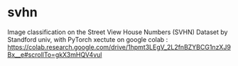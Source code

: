 # svhn


Image classification on the Street View House Numbers (SVHN) Dataset by Standford univ, with PyTorch
xectute on google colab : https://colab.research.google.com/drive/1hpmt3LEgV_2L2fnBZYBCG1nzXJ9Bx__e#scrollTo=gkX3mHQV4vul
